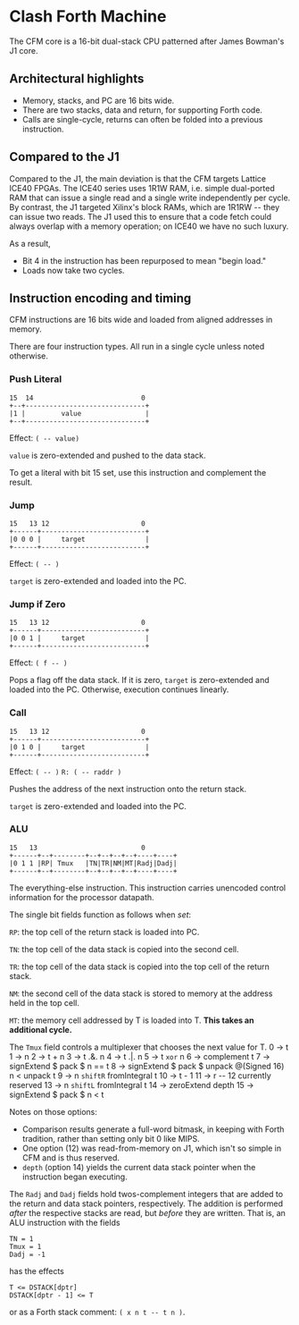 Clash Forth Machine
===================

The CFM core is a 16-bit dual-stack CPU patterned after James Bowman's J1 core.

## Architectural highlights

- Memory, stacks, and PC are 16 bits wide.
- There are two stacks, data and return, for supporting Forth code.
- Calls are single-cycle, returns can often be folded into a previous
  instruction.

## Compared to the J1

Compared to the J1, the main deviation is that the CFM targets Lattice ICE40
FPGAs. The ICE40 series uses 1R1W RAM, i.e. simple dual-ported RAM that can
issue a single read and a single write independently per cycle. By contrast,
the J1 targeted Xilinx's block RAMs, which are 1R1RW -- they can issue two
reads. The J1 used this to ensure that a code fetch could always overlap with a
memory operation; on ICE40 we have no such luxury.

As a result,

- Bit 4 in the instruction has been repurposed to mean "begin load."
- Loads now take two cycles.

## Instruction encoding and timing

CFM instructions are 16 bits wide and loaded from aligned addresses in memory.

There are four instruction types. All run in a single cycle unless noted
otherwise.

### Push Literal

    15  14                           0
    +--+------------------------------+
    |1 |         value                |
    +--+------------------------------+

Effect: `( -- value)`

`value` is zero-extended and pushed to the data stack.

To get a literal with bit 15 set, use this instruction and complement the
result.

### Jump

    15   13 12                       0
    +------+--------------------------+
    |0 0 0 |     target               |
    +------+--------------------------+

Effect: `( -- )`

`target` is zero-extended and loaded into the PC.

### Jump if Zero

    15   13 12                       0
    +------+--------------------------+
    |0 0 1 |     target               |
    +------+--------------------------+

Effect: `( f -- )`

Pops a flag off the data stack. If it is zero, `target` is zero-extended and
loaded into the PC. Otherwise, execution continues linearly.

### Call

    15   13 12                       0
    +------+--------------------------+
    |0 1 0 |     target               |
    +------+--------------------------+

Effect: `( -- )` `R: ( -- raddr )`

Pushes the address of the next instruction onto the return stack.

`target` is zero-extended and loaded into the PC.

### ALU

    15   13                          0
    +------+--+--------+--+--+--+--+----+----+
    |0 1 1 |RP| Tmux   |TN|TR|NM|MT|Radj|Dadj|
    +------+--+--------+--+--+--+--+----+----+

The everything-else instruction. This instruction carries unencoded control
information for the processor datapath.

The single bit fields function as follows when *set*:

`RP`: the top cell of the return stack is loaded into PC.

`TN`: the top cell of the data stack is copied into the second cell.

`TR`: the top cell of the data stack is copied into the top cell of the return
stack.

`NM`: the second cell of the data stack is stored to memory at the address held
in the top cell.

`MT`: the memory cell addressed by T is loaded into T. **This takes an
additional cycle.**

The `Tmux` field controls a multiplexer that chooses the next value for T.
    0 -> t
    1 -> n
    2 -> t + n
    3 -> t .&. n
    4 -> t .|. n
    5 -> t `xor` n
    6 -> complement t
    7 -> signExtend $ pack $ n == t
    8 -> signExtend $ pack $ unpack @(Signed 16) n < unpack t
    9 -> n `shiftR` fromIntegral t
    10 -> t - 1
    11 -> r
    -- 12 currently reserved
    13 -> n `shiftL` fromIntegral t
    14 -> zeroExtend depth
    15 -> signExtend $ pack $ n < t

Notes on those options:

- Comparison results generate a full-word bitmask, in keeping with Forth
  tradition, rather than setting only bit 0 like MIPS.
- One option (12) was read-from-memory on J1, which isn't so simple in CFM and
  is thus reserved.
- `depth` (option 14) yields the current data stack pointer when the instruction
  began executing.

The `Radj` and `Dadj` fields hold twos-complement integers that are added to the
return and data stack pointers, respectively. The addition is performed *after*
the respective stacks are read, but *before* they are written. That is, an
ALU instruction with the fields

    TN = 1
    Tmux = 1
    Dadj = -1

has the effects

    T <= DSTACK[dptr]
    DSTACK[dptr - 1] <= T

or as a Forth stack comment: `( x n t -- t n )`.
